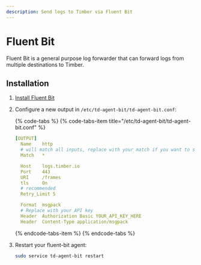 ```yaml
---
description: Send logs to Timber via Fluent Bit
---
```


# Fluent Bit

Fluent Bit is a general purpose log forwarder that can forward logs from multiple destinations to Timber.

## Installation

1. [Install Fluent Bit](https://docs.fluentbit.io/manual/installation)
2. Configure a new output in `/etc/td-agent-bit/td-agent-bit.conf`:  


   {% code-tabs %}
   {% code-tabs-item title="/etc/td-agent-bit/td-agent-bit.conf" %}
   ```yaml
   [OUTPUT]
     Name    http
     # will match all inputs, replace with your match if you want to send a subset
     Match   *

     Host    logs.timber.io
     Port    443
     URI     /frames
     tls     On
     # recommended
     Retry_Limit 5

     Format  msgpack
     # Replace with your API key
     Header  Authorization Basic YOUR_API_KEY_HERE
     Header  Content-Type application/msgpack
   ```
   {% endcode-tabs-item %}
   {% endcode-tabs %}

3. Restart your fluent-bit agent:  


   ```bash
   sudo service td-agent-bit restart
   ```

